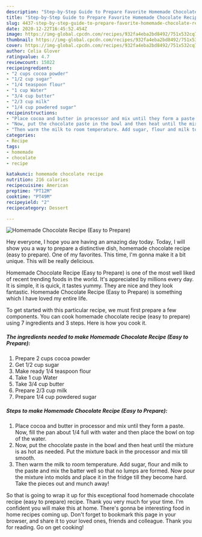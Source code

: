 ```yaml
---
description: "Step-by-Step Guide to Prepare Favorite Homemade Chocolate Recipe (Easy to Prepare)"
title: "Step-by-Step Guide to Prepare Favorite Homemade Chocolate Recipe (Easy to Prepare)"
slug: 4437-step-by-step-guide-to-prepare-favorite-homemade-chocolate-recipe-easy-to-prepare
date: 2020-12-22T16:45:52.454Z
image: https://img-global.cpcdn.com/recipes/932fa4eba2bd8492/751x532cq70/homemade-chocolate-recipe-easy-to-prepare-recipe-main-photo.jpg
thumbnail: https://img-global.cpcdn.com/recipes/932fa4eba2bd8492/751x532cq70/homemade-chocolate-recipe-easy-to-prepare-recipe-main-photo.jpg
cover: https://img-global.cpcdn.com/recipes/932fa4eba2bd8492/751x532cq70/homemade-chocolate-recipe-easy-to-prepare-recipe-main-photo.jpg
author: Celia Glover
ratingvalue: 4.7
reviewcount: 15022
recipeingredient:
- "2 cups cocoa powder"
- "1/2 cup sugar"
- "1/4 teaspoon flour"
- "1 cup Water"
- "3/4 cup butter"
- "2/3 cup milk"
- "1/4 cup powdered sugar"
recipeinstructions:
- "Place cocoa and butter in processor and mix until they form a paste. Now, fill the pan about 1/4 full with water and then place the bowl on top of the water."
- "Now, put the chocolate paste in the bowl and then heat until the mixture is as hot as needed. Put the mixture back in the processor and mix till smooth."
- "Then warm the milk to room temperature. Add sugar, flour and milk to the paste and mix the batter well so that no lumps are formed. Now pour the mixture into molds and place it in the fridge till they become hard. Take the pieces out and munch away!"
categories:
- Recipe
tags:
- homemade
- chocolate
- recipe

katakunci: homemade chocolate recipe 
nutrition: 216 calories
recipecuisine: American
preptime: "PT12M"
cooktime: "PT49M"
recipeyield: "2"
recipecategory: Dessert

---
```



![Homemade Chocolate Recipe (Easy to Prepare)](https://img-global.cpcdn.com/recipes/932fa4eba2bd8492/751x532cq70/homemade-chocolate-recipe-easy-to-prepare-recipe-main-photo.jpg)

Hey everyone, I hope you are having an amazing day today. Today, I will show you a way to prepare a distinctive dish, homemade chocolate recipe (easy to prepare). One of my favorites. This time, I'm gonna make it a bit unique. This will be really delicious.

Homemade Chocolate Recipe (Easy to Prepare) is one of the most well liked of recent trending foods in the world. It's appreciated by millions every day. It is simple, it is quick, it tastes yummy. They are nice and they look fantastic. Homemade Chocolate Recipe (Easy to Prepare) is something which I have loved my entire life.




To get started with this particular recipe, we must first prepare a few components. You can cook homemade chocolate recipe (easy to prepare) using 7 ingredients and 3 steps. Here is how you cook it.

<!--inarticleads1-->

##### The ingredients needed to make Homemade Chocolate Recipe (Easy to Prepare):

1. Prepare 2 cups cocoa powder
1. Get 1/2 cup sugar
1. Make ready 1/4 teaspoon flour
1. Take 1 cup Water
1. Take 3/4 cup butter
1. Prepare 2/3 cup milk
1. Prepare 1/4 cup powdered sugar




<!--inarticleads2-->

##### Steps to make Homemade Chocolate Recipe (Easy to Prepare):

1. Place cocoa and butter in processor and mix until they form a paste. Now, fill the pan about 1/4 full with water and then place the bowl on top of the water.
1. Now, put the chocolate paste in the bowl and then heat until the mixture is as hot as needed. Put the mixture back in the processor and mix till smooth.
1. Then warm the milk to room temperature. Add sugar, flour and milk to the paste and mix the batter well so that no lumps are formed. Now pour the mixture into molds and place it in the fridge till they become hard. Take the pieces out and munch away!




So that is going to wrap it up for this exceptional food homemade chocolate recipe (easy to prepare) recipe. Thank you very much for your time. I'm confident you will make this at home. There's gonna be interesting food in home recipes coming up. Don't forget to bookmark this page in your browser, and share it to your loved ones, friends and colleague. Thank you for reading. Go on get cooking!
